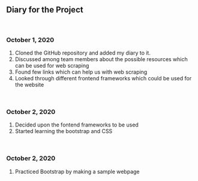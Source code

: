 ## Diary for the Project

&nbsp;

### October 1, 2020

1. Cloned the GitHub repository and added my diary to it.
2. Discussed among team members about the possible resources which can be used for web scraping
3. Found few links which can help us with web scraping
4. Looked through different frontend frameworks which could be used for the website

&nbsp;

### October 2, 2020

1. Decided upon the fontend frameworks to be used
2. Started learning the bootstrap and CSS

&nbsp;

### October 2, 2020

1. Practiced Bootstrap by making a sample webpage